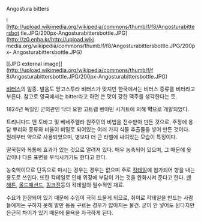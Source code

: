 Angostura bitters

![http://upload.wikimedia.org/wikipedia/commons/thumb/f/f8/Angosturabittersbot
tle.JPG/200px-Angosturabittersbottle.JPG](http://z0.enha.kr/http://upload.wiki
media.org/wikipedia/commons/thumb/f/f8/Angosturabittersbottle.JPG/200px-
Angosturabittersbottle.JPG)

[[JPG external image]](http://upload.wikimedia.org/wikipedia/commons/thumb/f/f
8/Angosturabittersbottle.JPG/200px-Angosturabittersbottle.JPG)

[비터스](%EB%B9%84%ED%84%B0%EC%8A%A4.md)의 일종. 발음도 앙고스투라 비터스가 맞지만 한국에서는 비터스 종류를
비터라고 부른다. 참고로 영국에서는 bitter라고 하면 쓴 맛이 강한 맥주를 생각한다는 듯.

1824년 독일인 군의관인 닥터 요한 고트렙 벤야민 시거트에 의해 **약**으로 개발되었다.

트리니다드 앤 토바고 및 베네주엘라 원주민의 비법을 전수받아 만든 것으로, 주정에 용담 뿌리와 종류와 비율이 비밀로 되어있는 여러 가지 식물
추출물을 넣어 만든 것이다. 원래부터 약으로 사용되었으며, 병보다 더 큰 라벨에 싸여있는 모습이 특징이다.

딸꾹질와 복통에 효과가 있는 것으로 알려져 있다. 매우 농축되어 있으며, 그 때문에 옷감이나 다른 표면을 부식시키기도 한다고 한다.

농축액이므로 단독으로 마시는 경우는 경우는 없으며 주로 [칵테일](%EC%B9%B5%ED%85%8C%EC%9D%BC.md)에 첨가되어
향을 내는 용도로 쓰인다. 또한 칵테일로 인해 위장에 부담이 가는 것을 완화시켜 준다고 한다.
[맨해튼](%EB%A7%A8%ED%95%B4%ED%8A%BC.md), [올드패션드](%EC%98%AC%EB%93%9C%20%ED%8C%A8%EC%85%98%EB%93%9C.md), [핑크진](%ED%95%91%ED%81%AC%20%EC%A7%84.md)등의 칵테일의 필수적인 재료.

수요가 한정되어 있기 때문에 수입이 극히 드물게 되므로, 취미로 칵테일을 만드는 사람들에게는 구하지 못해 발만 동동 구르는 경우가 많아지는
물건. 굳이 안 넣어도 된다지만 은근히 차이가 있기 때문에 물욕을 자극하게 된다.


